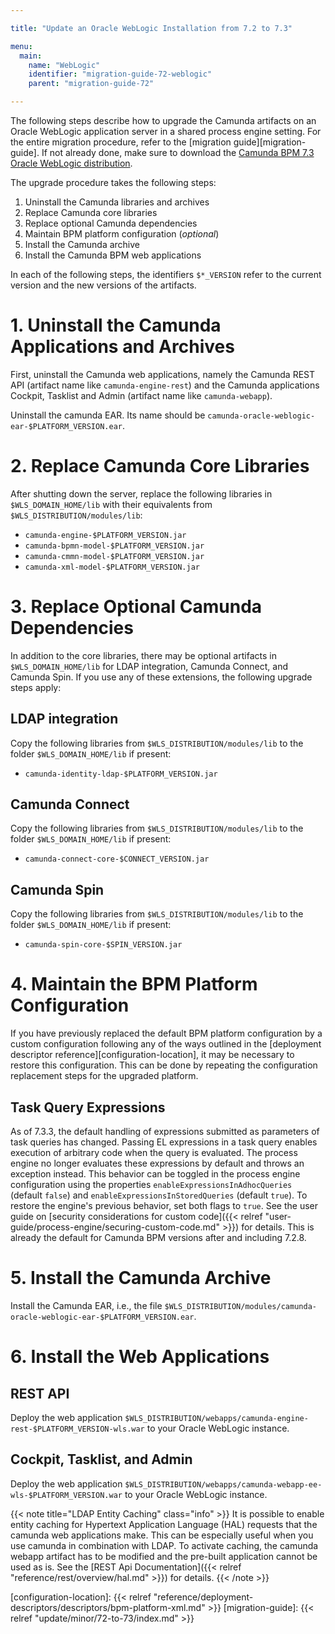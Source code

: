 ```yaml
---

title: "Update an Oracle WebLogic Installation from 7.2 to 7.3"

menu:
  main:
    name: "WebLogic"
    identifier: "migration-guide-72-weblogic"
    parent: "migration-guide-72"

---
```


The following steps describe how to upgrade the Camunda artifacts on an Oracle WebLogic application server in a shared process engine setting. For the entire migration procedure, refer to the [migration guide][migration-guide]. If not already done, make sure to download the [Camunda BPM 7.3 Oracle WebLogic distribution](https://app.camunda.com/nexus/content/groups/internal/org/camunda/bpm/weblogic/camunda-bpm-weblogic/).

The upgrade procedure takes the following steps:

1. Uninstall the Camunda libraries and archives
2. Replace Camunda core libraries
3. Replace optional Camunda dependencies
4. Maintain BPM platform configuration (*optional*)
5. Install the Camunda archive
6. Install the Camunda BPM web applications

In each of the following steps, the identifiers `$*_VERSION` refer to the current version and the new versions of the artifacts.


# 1. Uninstall the Camunda Applications and Archives

First, uninstall the Camunda web applications, namely the Camunda REST API (artifact name like `camunda-engine-rest`) and the Camunda applications Cockpit, Tasklist and Admin (artifact name like `camunda-webapp`).

Uninstall the camunda EAR. Its name should be `camunda-oracle-weblogic-ear-$PLATFORM_VERSION.ear`.


# 2. Replace Camunda Core Libraries

After shutting down the server, replace the following libraries in `$WLS_DOMAIN_HOME/lib` with their equivalents from `$WLS_DISTRIBUTION/modules/lib`:

* `camunda-engine-$PLATFORM_VERSION.jar`
* `camunda-bpmn-model-$PLATFORM_VERSION.jar`
* `camunda-cmmn-model-$PLATFORM_VERSION.jar`
* `camunda-xml-model-$PLATFORM_VERSION.jar`


# 3. Replace Optional Camunda Dependencies

In addition to the core libraries, there may be optional artifacts in `$WLS_DOMAIN_HOME/lib` for LDAP integration, Camunda Connect, and Camunda Spin. If you use any of these extensions, the following upgrade steps apply:

## LDAP integration

Copy the following libraries from `$WLS_DISTRIBUTION/modules/lib` to the folder `$WLS_DOMAIN_HOME/lib` if present:

* `camunda-identity-ldap-$PLATFORM_VERSION.jar`

## Camunda Connect

Copy the following libraries from `$WLS_DISTRIBUTION/modules/lib` to the folder `$WLS_DOMAIN_HOME/lib` if present:

* `camunda-connect-core-$CONNECT_VERSION.jar`

## Camunda Spin

Copy the following libraries from `$WLS_DISTRIBUTION/modules/lib` to the folder `$WLS_DOMAIN_HOME/lib` if present:

* `camunda-spin-core-$SPIN_VERSION.jar`


# 4. Maintain the BPM Platform Configuration

If you have previously replaced the default BPM platform configuration by a custom configuration following any of the ways outlined in the [deployment descriptor reference][configuration-location], it may be necessary to restore this configuration. This can be done by repeating the configuration replacement steps for the upgraded platform.

## Task Query Expressions

As of 7.3.3, the default handling of expressions submitted as parameters of task queries has changed. Passing EL expressions in a task query enables execution of arbitrary code when the query is evaluated. The process engine no longer evaluates these expressions by default and throws an exception instead. This behavior can be toggled in the process engine configuration using the properties `enableExpressionsInAdhocQueries` (default `false`) and `enableExpressionsInStoredQueries` (default `true`). To restore the engine's previous behavior, set both flags to `true`. See the user guide on [security considerations for custom code]({{< relref "user-guide/process-engine/securing-custom-code.md" >}}) for details.
This is already the default for Camunda BPM versions after and including 7.2.8.


# 5. Install the Camunda Archive

Install the Camunda EAR, i.e., the file `$WLS_DISTRIBUTION/modules/camunda-oracle-weblogic-ear-$PLATFORM_VERSION.ear`.


# 6. Install the Web Applications

## REST API

Deploy the web application `$WLS_DISTRIBUTION/webapps/camunda-engine-rest-$PLATFORM_VERSION-wls.war` to your Oracle WebLogic instance.

## Cockpit, Tasklist, and Admin

Deploy the web application `$WLS_DISTRIBUTION/webapps/camunda-webapp-ee-wls-$PLATFORM_VERSION.war` to your Oracle WebLogic instance.

{{< note title="LDAP Entity Caching" class="info" >}}
It is possible to enable entity caching for Hypertext Application Language (HAL) requests that the camunda web applications make. This can be especially useful when you use camunda in combination with LDAP. To activate caching, the camunda webapp artifact has to be modified and the pre-built application cannot be used as is. See the [REST Api Documentation]({{< relref "reference/rest/overview/hal.md" >}}) for details.
{{< /note >}}

[configuration-location]: {{< relref "reference/deployment-descriptors/descriptors/bpm-platform-xml.md" >}}
[migration-guide]: {{< relref "update/minor/72-to-73/index.md" >}}
